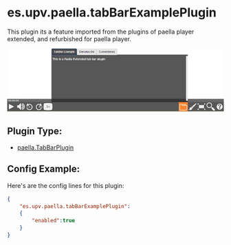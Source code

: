 # es.upv.paella.tabBarExamplePlugin

This plugin its a feature imported from the plugins of paella player extended, and refurbished for paella player.

![](images/tabBarExamplePlugin.jpg)

## Plugin Type:
- [paella.TabBarPlugin](../developer/plugin_types.md)

## Config Example:

Here's are the config lines for this plugin:

```json
{
	"es.upv.paella.tabBarExamplePlugin":
	{
		"enabled":true
	}
}
```
